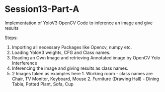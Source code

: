 # Session13-Part-A

Implementation of YoloV3 OpenCV Code to inference an image and give results

Steps:

1. Importing all necessary Packages like Opencv, numpy etc.
2. Loading YoloV3 weights, CFG and Class names.
3. Reading an Own Image and retrieving Annotated image by OpenCV Yolo Interference
4. Inferencing the image and giving results as class names. 
5. 2 Images taken as examples here 
        1. Working room - class names are Chair, TV Monitor, Keyboard, Mouse
        2. Furniture (Drawing Hall) - Dining Table, Potted Plant, Sofa, Cup
